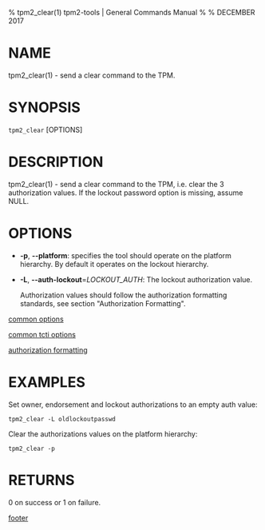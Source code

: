 % tpm2_clear(1) tpm2-tools | General Commands Manual
%
% DECEMBER 2017

# NAME

tpm2_clear(1) - send a clear command to the TPM.

# SYNOPSIS

`tpm2_clear` [OPTIONS]

# DESCRIPTION

tpm2_clear(1) - send a clear command to the TPM, i.e. clear the 3 authorization
values. If the lockout password option is missing, assume NULL.

# OPTIONS

  * **-p**, **--platform**:
    specifies the tool should operate on the platform hierarchy. By default
    it operates on the lockout hierarchy.

  * **-L**, **--auth-lockout**=_LOCKOUT\_AUTH_:
    The lockout authorization value.

    Authorization values should follow the authorization formatting standards,
    see section "Authorization Formatting".

[common options](common/options.md)

[common tcti options](common/tcti.md)

[authorization formatting](common/password.md)

# EXAMPLES

Set owner, endorsement and lockout authorizations to an empty auth value:

```
tpm2_clear -L oldlockoutpasswd
```

Clear the authorizations values on the platform hierarchy:

```
tpm2_clear -p
```

# RETURNS

0 on success or 1 on failure.

[footer](common/footer.md)
